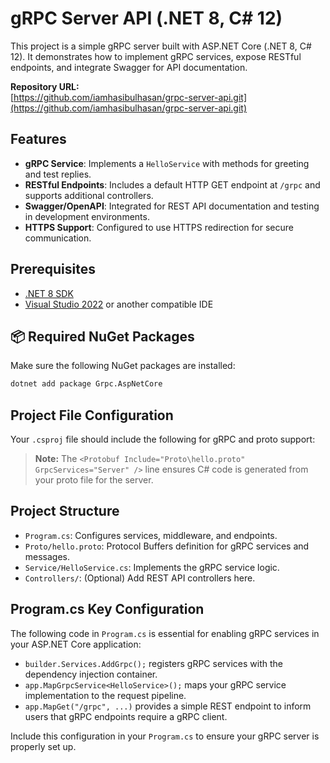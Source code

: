 # gRPC Server API (.NET 8, C# 12)

This project is a simple gRPC server built with ASP.NET Core (.NET 8, C# 12). It demonstrates how to implement gRPC services, expose RESTful endpoints, and integrate Swagger for API documentation.

**Repository URL:**  
[https://github.com/iamhasibulhasan/grpc-server-api.git](https://github.com/iamhasibulhasan/grpc-server-api.git)

## Features

- **gRPC Service**: Implements a `HelloService` with methods for greeting and test replies.
- **RESTful Endpoints**: Includes a default HTTP GET endpoint at `/grpc` and supports additional controllers.
- **Swagger/OpenAPI**: Integrated for REST API documentation and testing in development environments.
- **HTTPS Support**: Configured to use HTTPS redirection for secure communication.

## Prerequisites

- [.NET 8 SDK](https://dotnet.microsoft.com/download/dotnet/8.0)
- [Visual Studio 2022](https://visualstudio.microsoft.com/) or another compatible IDE

## 📦 Required NuGet Packages

Make sure the following NuGet packages are installed:

```bash
dotnet add package Grpc.AspNetCore
```

## Project File Configuration

Your `.csproj` file should include the following for gRPC and proto support:
> **Note:** The `<Protobuf Include="Proto\hello.proto" GrpcServices="Server" />` line ensures C# code is generated from your proto file for the server.

## Project Structure

- `Program.cs`: Configures services, middleware, and endpoints.
- `Proto/hello.proto`: Protocol Buffers definition for gRPC services and messages.
- `Service/HelloService.cs`: Implements the gRPC service logic.
- `Controllers/`: (Optional) Add REST API controllers here.

## Program.cs Key Configuration

The following code in `Program.cs` is essential for enabling gRPC services in your ASP.NET Core application:

- `builder.Services.AddGrpc();` registers gRPC services with the dependency injection container.
- `app.MapGrpcService<HelloService>();` maps your gRPC service implementation to the request pipeline.
- `app.MapGet("/grpc", ...)` provides a simple REST endpoint to inform users that gRPC endpoints require a gRPC client.

Include this configuration in your `Program.cs` to ensure your gRPC server is properly set up.
